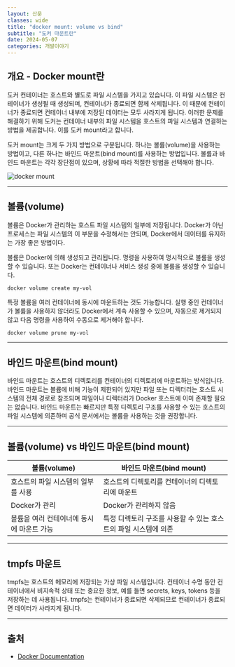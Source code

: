 ```yaml
---
layout: 산문
classes: wide
title: "docker mount: volume vs bind"
subtitle: "도커 마운트란"
date: 2024-05-07
categories: 개발이야기
---
```


## 개요 - Docker mount란

도커 컨테이너는 호스트와 별도로 파일 시스템을 가지고 있습니다. 이 파일 시스템은 컨테이너가 생성될 때 생성되며, 컨테이너가 종료되면 함께 삭제됩니다. 이 때문에 컨테이너가 종료되면 컨테이너 내부에 저장된 데이터는 모두 사라지게 됩니다. 이러한 문제를 해결하기 위해 도커는 컨테이너 내부의 파일 시스템을 호스트의 파일 시스템과 연결하는 방법을 제공합니다. 이를 도커 mount라고 합니다.

도커 mount는 크게 두 가지 방법으로 구분됩니다. 하나는 볼륨(volume)을 사용하는 방법이고, 다른 하나는 바인드 마운트(bind mount)를 사용하는 방법입니다. 볼륨과 바인드 마운트는 각각 장단점이 있으며, 상황에 따라 적절한 방법을 선택해야 합니다.

![docker mount](https://docs.docker.com/storage/images/types-of-mounts.webp?w=450&h=300)

---

## 볼륨(volume)

볼륨은 Docker가 관리하는 호스트 파일 시스템의 일부에 저장됩니다. Docker가 아닌 프로세스는 파일 시스템의 이 부분을 수정해서는 안되며,
 Docker에서 데이터를 유지하는 가장 좋은 방법이다.

볼륨은 Docker에 의해 생성되고 관리됩니다. 명령을 사용하여 명시적으로 볼륨을 생성할 수 있습니다. 또는 Docker는 컨테이너나 서비스 생성
 중에 볼륨을 생성할 수 있습니다.

`docker volume create my-vol`

특정 볼륨을 여러 컨테이너에 동시에 마운트하는 것도 가능합니다. 실행 중인 컨테이너가 볼륨을 사용하지 않더라도 Docker에서 계속 사용할 수
 있으며, 자동으로 제거되지 않고 다음 명령을 사용하여 수동으로 제거해야 합니다.

`docker volume prune my-vol`

---

## 바인드 마운트(bind mount)

바인드 마운트는 호스트의 디렉토리를 컨테이너의 디렉토리에 마운트하는 방식입니다. 바인드 마운트는 볼륨에 비해 기능이 제한되어 있지만 파일 또는 디렉터리는 호스트 시스템의 전체 경로로 참조되며 파일이나 디렉터리가 Docker 호스트에 이미 존재할 필요는 없습니다. 바인드 마운트는 빠르지만 특정 디렉토리 구조를 사용할 수 있는 호스트의 파일 시스템에 의존하며 공식 문서에서는 볼륨을 사용하는 것을 권장합니다.

---

## 볼륨(volume) vs 바인드 마운트(bind mount)

| 볼륨(volume) | 바인드 마운트(bind mount) |
|---|---|
| 호스트의 파일 시스템의 일부를 사용 | 호스트의 디렉토리를 컨테이너의 디렉토리에 마운트 |
| Docker가 관리 | Docker가 관리하지 않음 |
| 볼륨을 여러 컨테이너에 동시에 마운트 가능 | 특정 디렉토리 구조를 사용할 수 있는 호스트의 파일 시스템에 의존 |

---

## tmpfs 마운트

tmpfs는 호스트의 메모리에 저장되는 가상 파일 시스템입니다. 컨테이너 수명 동안 컨테이너에서 비지속적 상태 또는 중요한 정보, 예를 들면 secrets, keys, tokens 등을 저장하는 데 사용됩니다. tmpfs는 컨테이너가 종료되면 삭제되므로 컨테이너가 종료되면 데이터가 사라지게 됩니다.

---

## 출처

- [Docker Documentation](https://docs.docker.com/storage/)
